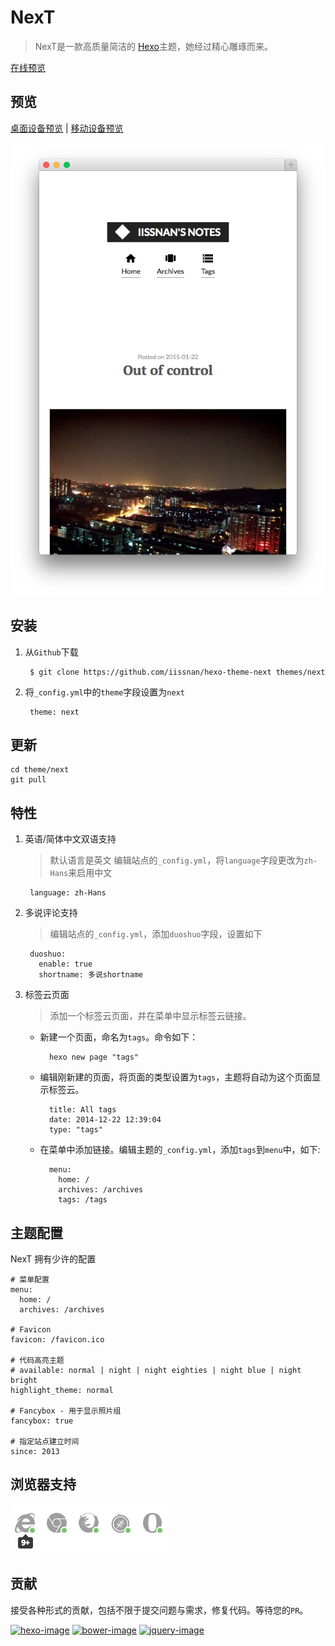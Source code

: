 # NexT

> NexT是一款高质量简洁的 [Hexo](http://hexo.io)主题，她经过精心雕琢而来。


[在线预览](http://notes.iissnan.com)


## 预览

[桌面设备预览](screenshots/desktop.png) | [移动设备预览](screenshots/mobile.png)


![Mobile Preview](screenshots/mobile.png)


## 安装

1. 从`Github`下载

        $ git clone https://github.com/iissnan/hexo-theme-next themes/next

2. 将`_config.yml`中的`theme`字段设置为`next`

        theme: next

## 更新

```
cd theme/next
git pull
```


## 特性

1. 英语/简体中文双语支持

    > 默认语言是英文
    > 编辑站点的`_config.yml`，将`language`字段更改为`zh-Hans`来启用中文

        language: zh-Hans

2. 多说评论支持

    > 编辑站点的`_config.yml`，添加`duoshuo`字段，设置如下

        duoshuo:
          enable: true
          shortname: 多说shortname

3. 标签云页面

    > 添加一个标签云页面，并在菜单中显示标签云链接。

    - 新建一个页面，命名为`tags`。命令如下：

            hexo new page "tags"

    - 编辑刚新建的页面，将页面的类型设置为`tags`，主题将自动为这个页面显示标签云。

            title: All tags
            date: 2014-12-22 12:39:04
            type: "tags"

    - 在菜单中添加链接。编辑主题的`_config.yml`，添加`tags`到`menu`中，如下:

            menu:
              home: /
              archives: /archives
              tags: /tags



## 主题配置

NexT 拥有少许的配置

```
# 菜单配置
menu:
  home: /
  archives: /archives

# Favicon
favicon: /favicon.ico

# 代码高亮主题
# available: normal | night | night eighties | night blue | night bright
highlight_theme: normal

# Fancybox - 用于显示照片组
fancybox: true

# 指定站点建立时间
since: 2013
```

## 浏览器支持

![Browser support](screenshots/browser-support.png)


## 贡献

接受各种形式的贡献，包括不限于提交问题与需求，修复代码。等待您的`PR`。


[![hexo-image]][hexo-url]
[![bower-image]][bower-url]
[![jquery-image]][jquery-url]

[hexo-image]: http://img.shields.io/badge/Hexo-2.4+-2BAF2B.svg?style=flat-square
[hexo-url]: http://hexo.io
[bower-image]: http://img.shields.io/badge/Bower-*-2BAF2B.svg?style=flat-square
[bower-url]: http://bower.io
[jquery-image]: https://img.shields.io/badge/jquery-1.9-blue.svg?style=flat-square
[jquery-url]: http://jquery.com/